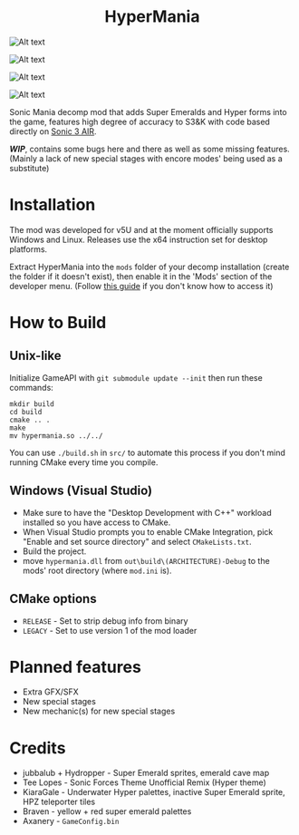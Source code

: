 <h1 style="text-align: center;">HyperMania</h1>

![Alt text](images/icon.png?raw=true "icon")

![Alt text](images/1.png?raw=true "screenshot")

![Alt text](images/2.png?raw=true "screenshot")

![Alt text](images/3.png?raw=true "screenshot")

Sonic Mania decomp mod that adds Super Emeralds and Hyper forms into the game, features high degree of accuracy to S3&K with code based directly on [Sonic 3 AIR](https://github.com/Eukaryot/sonic3air).

***WIP***, contains some bugs here and there as well as some missing features. (Mainly a lack of new special stages with encore modes' being used as a substitute)

# Installation
The mod was developed for v5U and at the moment officially supports Windows and Linux. Releases use the x64 instruction set for desktop platforms.

Extract HyperMania into the `mods` folder of your decomp installation (create the folder if it doesn't exist), then enable it in the 'Mods' section of the developer menu.
(Follow [this guide](https://steamcommunity.com/sharedfiles/filedetails/?id=1123456515) if you don't know how to access it)

# How to Build

## Unix-like
Initialize GameAPI with `git submodule update --init` then run these commands:

```
mkdir build
cd build
cmake .. .
make
mv hypermania.so ../../
```
You can use `./build.sh` in `src/` to automate this process if you don't mind running CMake every time you compile.

## Windows (Visual Studio)
- Make sure to have the "Desktop Development with C++" workload installed so you have access to CMake.
- When Visual Studio prompts you to enable CMake Integration, pick "Enable and set source directory" and select `CMakeLists.txt`.
- Build the project.
- move `hypermania.dll` from `out\build\(ARCHITECTURE)-Debug` to the mods' root directory (where `mod.ini` is).

## CMake options
- `RELEASE` - Set to strip debug info from binary
- `LEGACY` - Set to use version 1 of the mod loader

# Planned features
+ Extra GFX/SFX
+ New special stages
+ New mechanic(s) for new special stages

# Credits
+ jubbalub + Hydropper - Super Emerald sprites, emerald cave map
+ Tee Lopes - Sonic Forces Theme Unofficial Remix (Hyper theme)
+ KiaraGale - Underwater Hyper palettes, inactive Super Emerald sprite, HPZ teleporter tiles
+ Braven - yellow + red super emerald palettes
+ Axanery - `GameConfig.bin`
